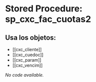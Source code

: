 # Stored Procedure: sp_cxc_fac_cuotas2

## Usa los objetos:
- [[cxc_cliente]]
- [[cxc_cuedoc]]
- [[cxc_param]]
- [[cxc_vencim]]

*No code available.*
